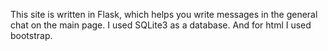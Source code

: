 This site is written in Flask, which helps you write messages in the general chat on the main page.
I used SQLite3 as a database.
And for html I used bootstrap.
